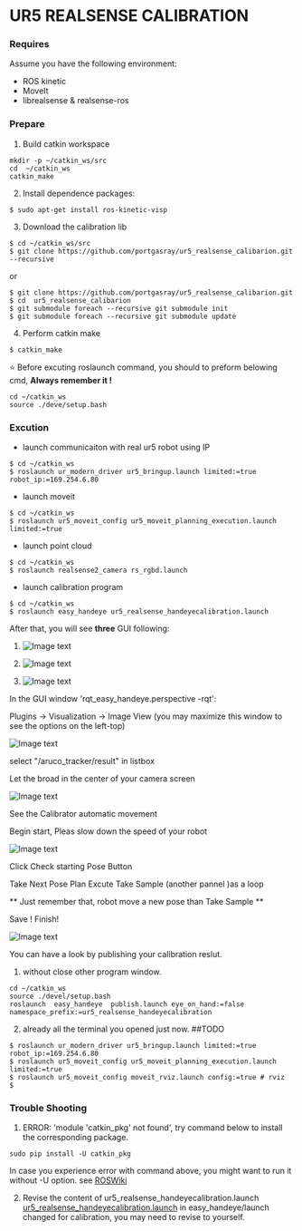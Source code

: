 # UR5 REALSENSE CALIBRATION


### Requires

Assume you have the following environment:

* ROS kinetic
* MoveIt 
* librealsense & realsense-ros

### Prepare
1. Build catkin workspace

```
mkdir -p ~/catkin_ws/src
cd  ~/catkin_ws
catkin_make
```

2. Install dependence packages:

```
$ sudo apt-get install ros-kinetic-visp
```


3. Download the calibration lib
```
$ cd ~/catkin_ws/src
$ git clone https://github.com/portgasray/ur5_realsense_calibarion.git --recursive
```
or
```
$ git clone https://github.com/portgasray/ur5_realsense_calibarion.git
$ cd  ur5_realsense_calibarion
$ git submodule foreach --recursive git submodule init
$ git submodule foreach --recursive git submodule update
```
4. Perform catkin make
```
$ catkin_make
```

:star: Before excuting roslaunch command, you should to preform belowing cmd, **Always remember it !**

```
cd ~/catkin_ws
source ./deve/setup.bash
```

### Excution

* launch communicaiton with real ur5 robot using IP
```
$ cd ~/catkin_ws
$ roslaunch ur_modern_driver ur5_bringup.launch limited:=true robot_ip:=169.254.6.80
```

* launch moveit 
```
$ cd ~/catkin_ws
$ roslaunch ur5_moveit_config ur5_moveit_planning_execution.launch limited:=true
```
* launch point cloud
```
$ cd ~/catkin_ws
$ roslaunch realsense2_camera rs_rgbd.launch
```
* launch calibration program
```
$ cd ~/catkin_ws
$ roslaunch easy_handeye ur5_realsense_handeyecalibration.launch
```

After that, you will see **three** GUI following:

1. ![Image text](./images/automatic_movement.png)

2. ![Image text](./images/easy_handeye.png)

3. ![Image text](./images/rviz.png)

In the GUI window 'rqt_easy_handeye.perspective -rqt': 

Plugins ->  Visualization -> Image View
(you may maximize this window to see the options on the left-top)

![Image text](./images/rqt_image_viewer.jpg)

select "/aruco_tracker/result" in listbox

Let the  broad in the center of your camera screen

![Image text](./images/center_of_screen.jpg)

See the Calibrator automatic movement 

Begin start, Pleas slow down the speed of your robot

![Image text](./images/automatic_movement.png)

Click Check starting Pose Button

Take Next Pose Plan Excute Take Sample (another pannel )as a loop

** Just remember that, robot move a new pose than Take  Sample **

Save ! Finish!

![Image text](./images/loop.png)

You can have a look by publishing your calibration reslut.

1. without close other program window.

```
cd ~/catkin_ws
source ./devel/setup.bash
roslaunch  easy_handeye  publish.launch eye_on_hand:=false namespace_prefix:=ur5_realsense_handeyecalibration

```

2. already all the terminal you opened just now.  ##TODO

```
$ roslaunch ur_modern_driver ur5_bringup.launch limited:=true robot_ip:=169.254.6.80
$ roslaunch ur5_moveit_config ur5_moveit_planning_execution.launch limited:=true
$ roslaunch ur5_moveit_config moveit_rviz.launch config:=true # rviz
$ 
```

### Trouble Shooting

1. ERROR: 'module 'catkin_pkg' not found', try command below to install the corresponding package.
```
sudo pip install -U catkin_pkg
```
In case you experience error with command above, you might want to run it without -U option. see [ROSWiki](http://wiki.ros.org/catkin_pkg)
 
2. Revise the content of ur5_realsense_handeyecalibration.launch
[ur5_realsense_handeyecalibration.launch](https://github.com/portgasray/easy_handeye/blob/5ee30dd50f250452cdc56bfe8f4a7597f9d0b6d6/easy_handeye/launch/ur5_realsense_handeyecalibration.launch) in easy_handeye/launch changed for calibration, you may need to revise to yourself. 


